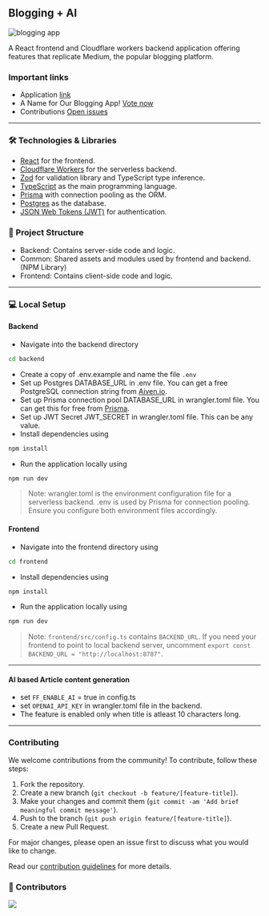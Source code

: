 ## Blogging + AI

![blogging app](https://i.ibb.co/zxM16cs/Screenshot-2024-05-14-at-11-33-44-PM.png)

A React frontend and Cloudflare workers backend application offering features that replicate Medium, the popular blogging platform. 

### Important links
- Application [link](https://medium-app-zeta.vercel.app/)
- A Name for Our Blogging App! [Vote now](https://github.com/aadeshkulkarni/medium-app/discussions/47)
- Contributions [Open issues](https://github.com/aadeshkulkarni/medium-app/issues)

---

### 🛠 Technologies & Libraries

- [React](https://reactjs.org/) for the frontend.
- [Cloudflare Workers](https://workers.cloudflare.com/) for the serverless backend.
- [Zod](https://zod.dev) for validation library and TypeScript type inference.
- [TypeScript](https://www.typescriptlang.org/) as the main programming language.
- [Prisma](https://www.prisma.io/) with connection pooling as the ORM.
- [Postgres](https://www.postgresql.org/) as the database.
- [JSON Web Tokens (JWT)](https://jwt.io/) for authentication.

### 📁 Project Structure

- Backend: Contains server-side code and logic.
- Common: Shared assets and modules used by frontend and backend. (NPM Library)
- Frontend: Contains client-side code and logic.

---

### 💻 Local Setup

#### Backend

- Navigate into the backend directory 
```bash
cd backend
```
- Create a copy of .env.example and name the file `.env`
- Set up Postgres DATABASE_URL in .env file. You can get a free PostgreSQL connection string from [Aiven.io](https://aiven.io/).
- Set up Prisma connection pool DATABASE_URL in wrangler.toml file. You can get this for free from [Prisma](https://www.prisma.io/data-platform/accelerate).
- Set up JWT Secret JWT_SECRET in wrangler.toml file. This can be any value.
- Install dependencies using 
```bash 
npm install
```
- Run the application locally using 
```bash
npm run dev
```

> Note: wrangler.toml is the environment configuration file for a serverless backend. .env is used by Prisma for connection pooling. Ensure you configure both environment files accordingly.

#### Frontend

- Navigate into the frontend directory using 
```bash
cd frontend
```
- Install dependencies using 
```bash
npm install
```
- Run the application locally using 
```bash
npm run dev
```

> Note: `frontend/src/config.ts` contains `BACKEND_URL`. If you need your frontend to point to local backend server, uncomment `export const BACKEND_URL = "http://localhost:8787"`. 
---

#### AI based Article content generation

- set `FF_ENABLE_AI` = true in config.ts
- set `OPENAI_API_KEY` in wrangler.toml file in the backend.
- The feature is enabled only when title is atleast 10 characters long.

---

### Contributing

We welcome contributions from the community! To contribute, follow these steps:

1. Fork the repository.
2. Create a new branch (`git checkout -b feature/[feature-title]`).
3. Make your changes and commit them (`git commit -am 'Add brief meaningful commit message'`).
4. Push to the branch (`git push origin feature/[feature-title]`).
5. Create a new Pull Request.

For major changes, please open an issue first to discuss what you would like to change.

Read our [contribution guidelines](./CONTRIBUTING.md) for more details.

### 🤝 Contributors

<a href="https://github.com/aadeshkulkarni/medium-app/graphs/contributors">
  <img src="https://contrib.rocks/image?repo=aadeshkulkarni/medium-app" />
</a>

